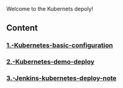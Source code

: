 
Welcome to the Kubernets depoly!

## Content
### [1.-Kubernetes-basic-configuration](https://github.com/andrezheng-git/K8s/wiki/1.-Kubernetes-basic-configuration)
### [2.-Kubernetes-demo-deploy](https://github.com/andrezheng-git/K8s/wiki/2.-Kubernetes-demo-deploy)
### [3.-Jenkins-kubernetes-deploy-note](https://github.com/andrezheng-git/K8s/wiki/3.-Jenkins-kubernetes-deploy-note)










